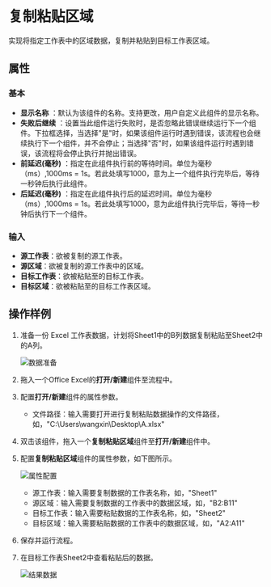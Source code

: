 # 复制粘贴区域

实现将指定工作表中的区域数据，复制并粘贴到目标工作表区域。

## 属性

### 基本

- **显示名称** ：默认为该组件的名称。支持更改，用户自定义此组件的显示名称。
- **失败后继续** ：设置当此组件运行失败时，是否忽略此错误继续运行下一个组件。下拉框选择，当选择"是"时，如果该组件运行时遇到错误，该流程也会继续执行下一个组件，并不会停止；当选择"否"时，如果该组件运行时遇到错误，该流程将会停止执行并抛出错误。
- **前延迟(毫秒)** ：指定在此组件执行前的等待时间。单位为毫秒（ms）,1000ms = 1s。若此处填写1000，意为上一个组件执行完毕后，等待一秒钟后执行此组件。
- **后延迟(毫秒)** ：指定在此组件执行后的延迟时间。单位为毫秒（ms）,1000ms = 1s。若此处填写1000，意为此组件执行完毕后，等待一秒钟后执行下一个组件。

### 输入

- **源工作表**：欲被复制的源工作表。
- **源区域**：欲被复制的源工作表中的区域。
- **目标工作表**：欲被粘贴至的目标工作表。
- **目标区域**：欲被粘贴至的目标工作表区域。

## 操作样例


1. 准备一份 Excel 工作表数据，计划将Sheet1中的B列数据复制粘贴至Sheet2中的A列。   

   ![数据准备](https://docimages.blob.core.chinacloudapi.cn/images/Activities/sheet1andsheet220201217.png)

2. 拖入一个Office Excel的**打开/新建**组件至流程中。
3. 配置**打开/新建**组件的属性参数。

    - 文件路径：输入需要打开进行复制粘贴数据操作的文件路径，如，"C:\Users\wangxin\Desktop\A.xlsx"

4. 双击该组件，拖入一个**复制粘贴区域**组件至**打开/新建**组件中。
5. 配置**复制粘贴区域**组件的属性参数，如下图所示。

   ![属性配置](https://docimages.blob.core.chinacloudapi.cn/images/Activities/copyandpaste20201217.png)  

    - 源工作表：输入需要复制数据的工作表名称，如，"Sheet1"
    - 源区域：输入需要复制数据的工作表中的数据区域，如，"B2:B11"
    - 目标工作表：输入需要粘贴数据的工作表名称，如，"Sheet2"
    - 目标区域：输入需要粘贴数据的工作表中的数据区域，如，"A2:A11"

6. 保存并运行流程。
7. 在目标工作表Sheet2中查看粘贴后的数据。

   ![结果数据](https://docimages.blob.core.chinacloudapi.cn/images/Activities/copyandpasteresult20201217.png)